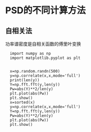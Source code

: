 # PSD的不同计算方法
## 自相关法
  功率谱密度是自相关函数的傅里叶变换
  
      import numpy as np
      import matplotlib.pyplot as plt


      x=np.random.randn(500)
      y=np.correlate(x,x,mode='full')
      print(len(y))
      Y=np.fft.fft(y,len(y))
      Pw=abs(Y)**2/len(y)
      plt.plot(abs(Pw))
      plt.show()
      x=sorted(x)
      y=np.correlate(x,x,mode='full')
      Y=np.fft.fft(y,len(y))
      Pw=abs(Y)**2/len(y)
      plt.plot(abs(Pw))
      plt.show()
